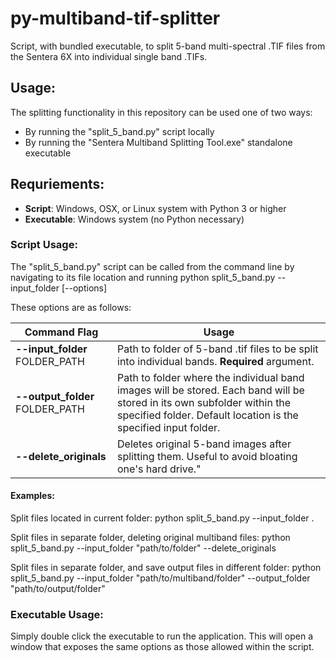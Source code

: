# py-multiband-tif-splitter
Script, with bundled executable, to split 5-band multi-spectral .TIF files from the Sentera 6X into individual single band .TIFs.

## Usage:
The splitting functionality in this repository can be used one of two ways:
* By running the "split_5_band.py" script locally
* By running the "Sentera Multiband Splitting Tool.exe" standalone executable

## Requriements:
* **Script**: Windows, OSX, or Linux system with Python 3 or higher
* **Executable**: Windows system (no Python necessary)

### Script Usage:
The "split_5_band.py" script can be called from the command line by navigating to its file location and running
  python split_5_band.py --input_folder [--options]
  
These options are as follows:

|    Command Flag                    |               Usage                     |
| -------------------------------    | --------------------------------------- |
|  **--input_folder**  FOLDER_PATH   | Path to folder of 5-band .tif files to be split into individual bands. **Required** argument.   |
| **--output_folder**  FOLDER_PATH   | Path to folder where the individual band images will be stored. Each band will be stored in its                                          own subfolder within the specified folder. Default location is the specified input folder.      |
| **--delete_originals**             |Deletes original 5-band images after splitting them. Useful to avoid bloating one's hard drive." |

#### Examples:

Split files located in current folder:
  python split_5_band.py --input_folder .
  
Split files in separate folder, deleting original multiband files:
  python split_5_band.py --input_folder "path/to/folder" --delete_originals
  
Split files in separate folder, and save output files in different folder:
  python split_5_band.py --input_folder "path/to/multiband/folder" --output_folder "path/to/output/folder"
  
  
### Executable Usage:
Simply double click the executable to run the application. This will open a window that exposes the same options as those allowed within the script.
